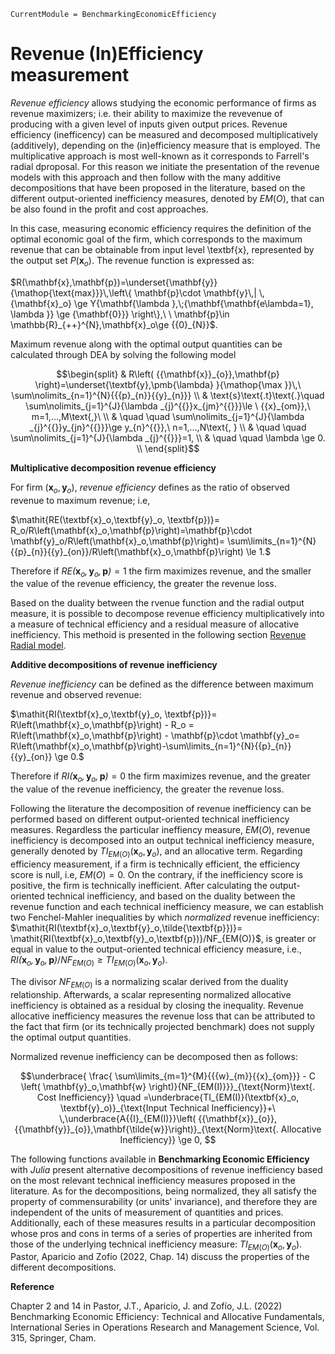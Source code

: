 ```@meta
CurrentModule = BenchmarkingEconomicEfficiency
```

# Revenue (In)Efficiency measurement

*Revenue efficiency* allows studying the economic performance of firms as revenue maximizers; i.e. their ability to maximize the revevenue of producing with a given level of inputs given output prices. Revenue efficiency (inefficency) can be measured and decomposed multiplicatively (additively), depending on the (in)efficiency measure that is employed. The multiplicative approach is most well-known as it corresponds to Farrell's radial dproposal. For this reason we initiate the presentation of the revenue models with this approach and then follow with the many additive decompositions that have been proposed in the literature, based on the different output-oriented inefficiency measures, denoted by $EM(O)$, that can be also found in the profit and cost approaches. 
 
In this case, measuring economic efficiency requires the definition of the optimal economic goal of the firm, which corresponds to the maximum revenue that can be obtainable from input level \textbf{x}, represented by the output set $P(\textbf{x}_o)$. The revenue function is expressed as: 

$R(\mathbf{x},\mathbf{p})=\underset{\mathbf{y}}{\mathop{\text{max}}}\,\left\{ \mathbf{p}\cdot \mathbf{y}\,| \, {\mathbf{x}_o} \ge
Y{\mathbf{\lambda },\;{\mathbf{\mathbf{e\lambda=1}, \lambda }} 	\ge {\mathbf{0}}} \right\},\ \ \mathbf{p}\in \mathbb{R}_{++}^{N},\mathbf{x}_o\ge {{0}_{N}}$. 

Maximum revenue along with the optimal output  quantities can be calculated through DEA by solving the following model  

```math
\begin{split}
& R\left( {{\mathbf{x}}_{o}},\mathbf{p} \right)=\underset{\textbf{y},\pmb{\lambda} }{\mathop{\max }}\,\ \sum\nolimits_{n=1}^{N}{{{p}_{n}}{{y}_{n}}} \\ 
& \text{s}\text{.t}\text{.}\quad \sum\nolimits_{j=1}^{J}{\lambda _{j}^{{}}x_{jm}^{{}}}\le \ {{x}_{om}},\ m=1,...,M\text{,}\  \\ 
& \quad \quad \sum\nolimits_{j=1}^{J}{\lambda _{j}^{{}}y_{jn}^{{}}}\ge y_{n}^{{}},\ n=1,...,N\text{, } \\ 
& \quad \quad \sum\nolimits_{j=1}^{J}{\lambda _{j}^{{}}}=1, \\ 
& \quad \quad \lambda \ge 0. \\ 
\end{split}
```

**Multiplicative decomposition revenue efficiency**

For firm $\left( \textbf{x}_{o}^{{}},\textbf{y}_{o}^{{}} \right)$, *revenue efficiency* defines as the ratio of observed revenue to maximum revenue; i.e, 

$\mathit{RE(\textbf{x}_o,\textbf{y}_o, \textbf{p})}= R_o/R\left(\mathbf{x}_o,\mathbf{p}\right)=\mathbf{p}\cdot \mathbf{y}_o/R\left(\mathbf{x}_o,\mathbf{p}\right)= 
\sum\limits_{n=1}^{N}{{p}_{n}}{{y}_{on}}/R\left(\mathbf{x}_o,\mathbf{p}\right) \le 1.$

Therefore if $\mathit{RE(\textbf{x}_o,\textbf{y}_o,\textbf{p})} = 1$ the firm maximizes revenue, and the smaller the value of the revenue efficiency, the greater the revenue loss.    

Based on the duality between the rvenue function and the radial output measure, it is possible  to decompose revenue efficiency multiplicatively into a measure of technical efficiency and a residual measure of allocative inefficiency. This methoid is presented in the following section [Revenue Radial model](file:///C:/Users/NLHome/Dropbox%20(Personal)/DEA%20Julia/BEEdocs/build/revenue/revenue.html).  


**Additive decompositions of revenue inefficiency**

*Revenue inefficiency* can be defined as the difference between maximum revenue and observed revenue: 


 $\mathit{RI(\textbf{x}_o,\textbf{y}_o, \textbf{p})}= R\left(\mathbf{x}_o,\mathbf{p}\right) - R_o = R\left(\mathbf{x}_o,\mathbf{p}\right) - \mathbf{p}\cdot \mathbf{y}_o= R\left(\mathbf{x}_o,\mathbf{p}\right)-\sum\limits_{n=1}^{N}{{p}_{n}}{{y}_{on}} \ge 0.$

 Therefore if $\mathit{RI(\textbf{x}_o,\textbf{y}_o,\textbf{p})} = 0$ the firm maximizes revenue, and the greater the value of the revenue inefficiency, the greater the revenue loss.    

Following the literature the decomposition of revenue inefficiency can be performed based on different output-oriented technical inefficiency measures. Regardless the particular ineffiency measure, $EM(O)$, revenue inefficiency is decomposed into an output technical inefficiency measure, generally denoted by $TI_{EM(O)}(\textbf{x}_o, \textbf{y}_o)$, and an allocative term. Regarding efficiency measurement,  if a firm is technically efficient, the efficiency score is null, i.e, $EM(O) = 0$. On the contrary, if the inefficiency score is positive, the firm is technically inefficient.  After calculating the output-oriented technical inefficiency, and based on the duality between the revenue function and each technical inefficiency measure, we can establish two Fenchel-Mahler inequalities by which *normalized* revenue inefficiency:  $\mathit{RI(\textbf{x}_o,\textbf{y}_o,\tilde{\textbf{p}})}=  \mathit{RI(\textbf{x}_o,\textbf{y}_o,\textbf{p})}/NF_{EM(O)}$, is greater or equal in value to the output-oriented technical efficiency measure, i.e., $\mathit{RI(\textbf{x}_o,\textbf{y}_o,\textbf{p})}/NF_{EM(O)} \ge TI_{EM(O)}(\textbf{x}_o, \textbf{y}_o)$.

 The divisor $NF_{EM(O)}$ is a normalizing scalar derived from the duality relationship. Afterwards, a scalar representing normalized allocative inefficiency is obtained as a residual by closing the inequality. Revenue allocative inefficiency measures the revenue loss that can be attributed to the fact that firm (or its technically projected benchmark) does not supply the optimal output quantities.

Normalized revenue inefficiency can be decomposed then as follows: 

```math
\underbrace{     \frac{ \sum\limits_{m=1}^{M}{{{w}_{m}}{{x}_{om}}} - C \left( \mathbf{y}_o,\mathbf{w} \right)}{NF_{EM(I)}}}_{\text{Norm}\text{. Cost Inefficiency}} 
\quad =\underbrace{TI_{EM(I)}(\textbf{x}_o, \textbf{y}_o)}_{\text{Input Technical Inefficiency}}+\ \,\underbrace{A{{I}_{EM(I)}}\left( {{\mathbf{x}}_{o}},{{\mathbf{y}}_{o}},\mathbf{\tilde{w}}\right)}_{\text{Norm}\text{. Allocative Inefficiency}} \ge 0,    
```  
The following functions available in **Benchmarking Economic Efficiency** with *Julia* present alternative decompositions of revenue inefficiency based on the most relevant technical inefficiency measures proposed in the literature. As for the decompositions, being normalized, they all satisfy the property of commensurability (or units' invariance), and therefore they are independent of the units of measurement of quantities and prices. Additionally, each of these measures results in a particular decomposition whose pros and cons in terms of a series of properties are inherited from those of the underlying technical inefficiency measure: $TI_{EM(O)}(\textbf{x}_o, \textbf{y}_o)$. Pastor, Aparicio and Zofío (2022, Chap. 14) discuss the properties of the different decompositions. 

**Reference**

Chapter 2 and 14 in Pastor, J.T., Aparicio, J. and Zofío, J.L. (2022) Benchmarking Economic Efficiency: Technical and Allocative Fundamentals, International Series in Operations Research and Management Science, Vol. 315,  Springer, Cham. 

